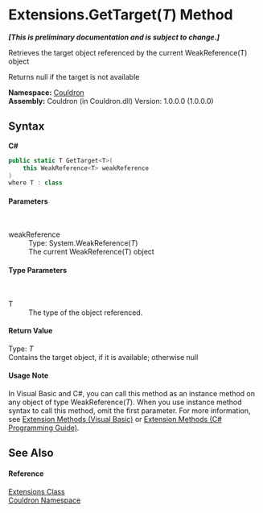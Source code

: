 # Extensions.GetTarget(*T*) Method 
 _**\[This is preliminary documentation and is subject to change.\]**_

Retrieves the target object referenced by the current WeakReference(T) object 

 Returns null if the target is not available

**Namespace:**&nbsp;<a href="N_Couldron">Couldron</a><br />**Assembly:**&nbsp;Couldron (in Couldron.dll) Version: 1.0.0.0 (1.0.0.0)

## Syntax

**C#**<br />
``` C#
public static T GetTarget<T>(
	this WeakReference<T> weakReference
)
where T : class

```


#### Parameters
&nbsp;<dl><dt>weakReference</dt><dd>Type: System.WeakReference(*T*)<br />The current WeakReference(T) object</dd></dl>

#### Type Parameters
&nbsp;<dl><dt>T</dt><dd>The type of the object referenced.</dd></dl>

#### Return Value
Type: *T*<br />Contains the target object, if it is available; otherwise null

#### Usage Note
In Visual Basic and C#, you can call this method as an instance method on any object of type WeakReference(*T*). When you use instance method syntax to call this method, omit the first parameter. For more information, see <a href="http://msdn.microsoft.com/en-us/library/bb384936.aspx">Extension Methods (Visual Basic)</a> or <a href="http://msdn.microsoft.com/en-us/library/bb383977.aspx">Extension Methods (C# Programming Guide)</a>.

## See Also


#### Reference
<a href="T_Couldron_Extensions">Extensions Class</a><br /><a href="N_Couldron">Couldron Namespace</a><br />